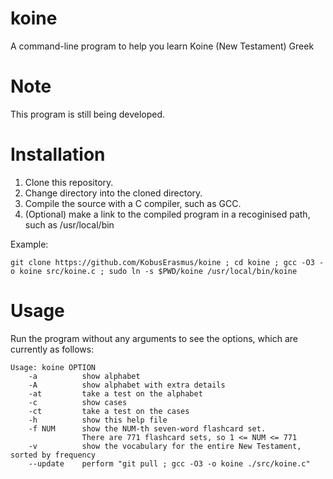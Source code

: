 # koine
A command-line program to help you learn Koine (New Testament) Greek

# Note
This program is still being developed.

# Installation
1) Clone this repository.
2) Change directory into the cloned directory.
3) Compile the source with a C compiler, such as GCC.
4) (Optional) make a link to the compiled program in a recoginised path, such as /usr/local/bin

Example:
```
git clone https://github.com/KobusErasmus/koine ; cd koine ; gcc -O3 -o koine src/koine.c ; sudo ln -s $PWD/koine /usr/local/bin/koine
```

# Usage
Run the program without any arguments to see the options, which
are currently as follows:
```
Usage: koine OPTION
    -a          show alphabet
    -A          show alphabet with extra details
    -at         take a test on the alphabet
    -c          show cases
    -ct         take a test on the cases
    -h          show this help file
    -f NUM      show the NUM-th seven-word flashcard set.
                There are 771 flashcard sets, so 1 <= NUM <= 771
    -v          show the vocabulary for the entire New Testament, sorted by frequency
    --update    perform "git pull ; gcc -O3 -o koine ./src/koine.c"
```
